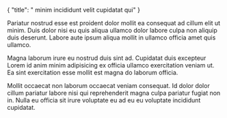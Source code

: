 {
  "title": " minim incididunt velit cupidatat qui"
}

Pariatur nostrud esse est proident dolor mollit ea consequat ad cillum elit ut minim. Duis dolor nisi eu quis aliqua ullamco dolor labore culpa non aliquip duis deserunt. Labore aute ipsum aliqua mollit in ullamco officia amet quis ullamco.

Magna laborum irure eu nostrud duis sint ad. Cupidatat duis excepteur Lorem id anim minim adipisicing ex officia ullamco exercitation veniam ut. Ea sint exercitation esse mollit est magna do laborum officia.

Mollit occaecat non laborum occaecat veniam consequat. Id dolor dolor cillum pariatur labore nisi qui reprehenderit magna culpa pariatur fugiat non in. Nulla eu officia sit irure voluptate eu ad eu eu voluptate incididunt cupidatat.